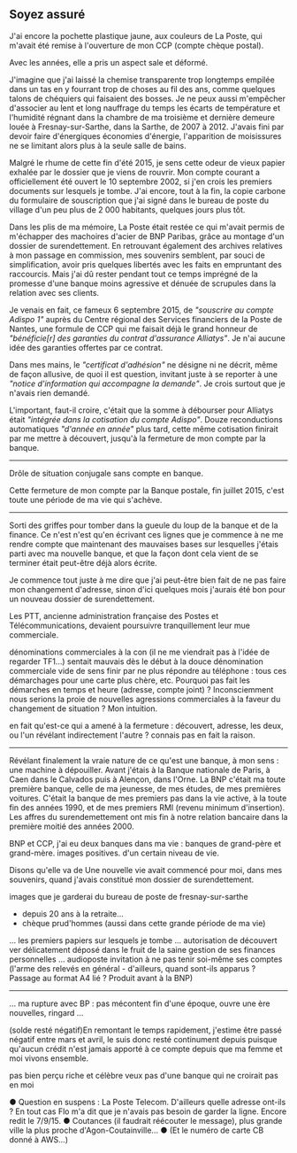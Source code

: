 ## Soyez assuré

J'ai encore la pochette plastique jaune, aux couleurs de La Poste, qui m'avait été remise à l'ouverture de mon CCP (compte chèque postal). 

Avec les années, elle a pris un aspect sale et déformé.

J'imagine que j'ai laissé la chemise transparente trop longtemps empilée dans un tas en y fourrant trop de choses au fil des ans, comme quelques talons de chéquiers qui faisaient des bosses. Je ne peux aussi m'empêcher d'associer au lent et long nauffrage du temps les écarts de température et l'humidité régnant dans la chambre de ma troisième et dernière demeure louée à Fresnay-sur-Sarthe, dans la Sarthe, de 2007 à 2012. J'avais fini par devoir faire d'énergiques économies d'énergie, l'apparition de moisissures ne se limitant alors plus à la seule salle de bains.

Malgré le rhume de cette fin d'été 2015, je sens cette odeur de vieux papier exhalée par le dossier que je viens de rouvrir. Mon compte courant a officiellement été ouvert le 10 septembre 2002, si j'en crois les premiers documents sur lesquels je tombe. J'ai encore, tout à la fin, la copie carbone du formulaire de souscription que j'ai signé dans le bureau de poste du village d'un peu plus de 2 000 habitants, quelques jours plus tôt.

Dans les plis de ma mémoire, La Poste était restée ce qui m'avait permis de m'échapper des machoires d'acier de BNP Paribas, grâce au montage d'un dossier de surendettement. En retrouvant également des archives relatives à mon passage en commission, mes souvenirs semblent, par souci de simplification, avoir pris quelques libertés avec les faits en empruntant des raccourcis. Mais j'ai dû rester pendant tout ce temps imprégné de la promesse d'une banque moins agressive et dénuée de scrupules dans la relation avec ses clients.

Je venais en fait, ce fameux 6 septembre 2015, de *"souscrire au compte Adispo 1"* auprès du Centre régional des Services financiers de la  Poste de Nantes, une formule de CCP qui me faisait déjà le grand honneur de *"bénéficie[r] des garanties du contrat d'assurance Alliatys"*. Je n'ai aucune idée des garanties offertes par ce contrat.

Dans mes mains, le *"certificat d'adhésion"* ne désigne ni ne décrit, même de façon allusive, de quoi il est question, invitant juste à se reporter à une *"notice d'information qui accompagne la demande"*. Je crois surtout que je n'avais rien demandé.

L'important, faut-il croire, c'était que la somme à débourser pour Alliatys était *"intégrée dans la cotisation du compte Adispo"*. Douze reconductions automatiques *"d'année en année"* plus tard, cette même cotisation finirait par me mettre à découvert, jusqu'à la fermeture de mon compte par la banque.

***

Drôle de situation conjugale sans compte en banque.

Cette fermeture de mon compte par la Banque postale, fin juillet 2015, c'est toute une période de ma vie qui s'achève. 

***

Sorti des griffes pour tomber dans la gueule du loup de la banque et de la finance.
Ce n'est n'est qu'en écrivant ces lignes que je commence à ne me rendre compte que maintenant des mauvaises bases sur lesquelles j'étais parti avec ma nouvelle banque, et que la façon dont cela vient de se terminer était peut-être déjà alors écrite.

Je commence tout juste à me dire que j'ai peut-être bien fait de ne pas faire mon changement d'adresse, sinon d'ici quelques mois j'aurais été bon pour un nouveau dossier de surendettement.

Les PTT, ancienne administration française des Postes et Télécommunications, devaient poursuivre tranquillement leur mue commerciale. 

dénominations commerciales à la con (il ne me viendrait pas à l'idée de regarder TF1...)
sentait mauvais dès le début à la douce dénomination commerciale vide de sens
finir par ne plus répondre au téléphone : tous ces démarchages pour une carte plus chère, etc. Pourquoi pas fait les démarches en temps et heure (adresse, compte joint) ? Inconsciemment nous serions la proie de nouvelles agressions commerciales à la faveur du changement de situation ? Mon intuition.

en fait qu'est-ce qui a amené à la fermeture : découvert, adresse, les deux, ou l'un révélant indirectement l'autre ? connais pas en fait la raison.

***

Révélant finalement la vraie nature de ce qu'est une banque, à mon sens : une machine à dépouiller. Avant j'étais à la Banque nationale de Paris, à Caen dans le Calvados puis à Alençon, dans l'Orne. La BNP c'était ma toute première banque, celle de ma jeunesse, de mes études, de mes premières voitures. C'était la banque de mes premiers pas dans la vie active, à la toute fin des années 1990, et de mes premiers RMI (revenu minimum d'insertion). Les affres du surendemettement ont mis fin à notre relation bancaire dans la première moitié des années 2000.

BNP et CCP, j'ai eu deux banques dans ma vie : banques de grand-père et grand-mère. images positives. d'un certain niveau de vie.

Disons qu'elle va de Une nouvelle vie avait commencé pour moi, dans mes souvenirs, quand j'avais constitué mon dossier de surendettement. 

images que je garderai du bureau de poste de fresnay-sur-sarthe
- depuis 20 ans à la retraite...
- chèque prud'hommes (aussi dans cette grande période de ma vie)

... les premiers papiers sur lesquels je tombe ... autorisation de découvert ver délicatement déposé dans le fruit de la saine gestion de ses finances personnelles ... audioposte invitation à ne pas tenir soi-même ses comptes (l'arme des relevés en général - d'ailleurs, quand sont-ils apparus ? Passage au format A4 lié ? Produit avant à la BNP)

***

... ma rupture avec BP : pas mécontent fin d'une époque, ouvre une ère nouvelles, ringard ...

(solde resté négatif)En remontant le temps rapidement, j'estime être passé négatif entre mars et avril, le suis donc resté continument depuis puisque qu'aucun crédit n'est jamais apporté à ce compte depuis que ma femme et moi vivons ensemble. 

pas bien perçu riche et célèbre
veux pas d'une banque qui ne croirait pas en moi

● Question en suspens : La Poste Telecom. D'ailleurs quelle adresse ont-ils ? En tout cas Flo m'a dit que je n'avais pas besoin de garder la ligne. Encore redit le 7/9/15. ● Coutances (il faudrait réécouter le message), plus grande ville la plus proche d'Agon-Coutainville... ● (Et le numéro de carte CB donné à AWS...)
